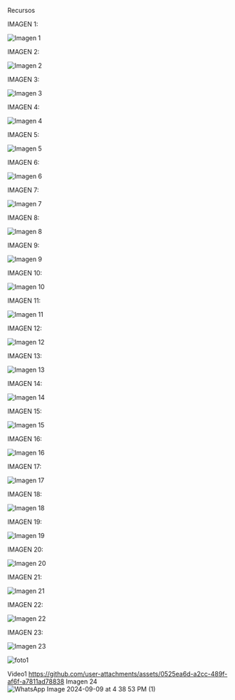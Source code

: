 Recursos

IMAGEN 1:

![Imagen 1](https://github.com/user-attachments/assets/5650fd6d-401d-41ea-bc34-404e968f65fd)

IMAGEN 2:

![Imagen 2](https://github.com/user-attachments/assets/a25d9176-f953-4cc3-b9f2-675540b08220)

IMAGEN 3:

![Imagen 3](https://github.com/user-attachments/assets/9d147312-e523-45eb-bfc5-42f640a671c0)

IMAGEN 4:

![Imagen 4](https://github.com/user-attachments/assets/cc623d1f-ce74-44d3-8cbb-ff2c5d872101)

IMAGEN 5:

![Imagen 5](https://github.com/user-attachments/assets/c95f814f-336e-4d41-b933-af1c96c48c43)

IMAGEN 6:

![Imagen 6](https://github.com/user-attachments/assets/c58504a9-2bb1-48cc-9054-7e2168ef593d)

IMAGEN 7:

![Imagen 7](https://github.com/user-attachments/assets/fc934be6-1242-4f72-ae7f-f132f459cd38)

IMAGEN 8:

![Imagen 8](https://github.com/user-attachments/assets/42589414-84d8-44db-8d96-f3aee5673a6c)

IMAGEN 9:

![Imagen 9](https://github.com/user-attachments/assets/2b2adce1-563f-4b26-b009-7719be60070f)

IMAGEN 10:

![Imagen 10](https://github.com/user-attachments/assets/69281675-2ed0-498f-8e73-b656eea6bacc)

IMAGEN 11:

![Imagen 11](https://github.com/user-attachments/assets/9d07e77b-4580-43f0-8ccb-b06aa17957c6)

IMAGEN 12:

![Imagen 12](https://github.com/user-attachments/assets/fb9c1f71-b656-403e-ba7d-fbf0ab1b003b)

IMAGEN 13:

![Imagen 13](https://github.com/user-attachments/assets/52d3f63d-f0de-4d14-ba56-f4a302a0676d)

IMAGEN 14:

![Imagen 14](https://github.com/user-attachments/assets/7a162675-8ff4-4f25-90b3-b3215e33958e)

IMAGEN 15:

![Imagen 15](https://github.com/user-attachments/assets/b1ef4ba8-10dc-4a3f-8b26-050b78ad0a81)

IMAGEN 16:

![Imagen 16](https://github.com/user-attachments/assets/271089be-95ad-4353-a0b7-1aed983a3fee)

IMAGEN 17:

![Imagen 17](https://github.com/user-attachments/assets/ec532003-cc94-4d11-bd93-054b67500129)

IMAGEN 18:

![Imagen 18](https://github.com/user-attachments/assets/28e5b6ba-46e0-4610-ae09-fbe3880ebfdc)

IMAGEN 19:

![Imagen 19](https://github.com/user-attachments/assets/a31847d2-a5d3-43ca-a305-cb94147139f9)


IMAGEN 20:

![Imagen 20](https://github.com/user-attachments/assets/23cc52ce-a7c1-4c50-8870-2d755b23e41b)


IMAGEN 21:

![Imagen 21](https://github.com/user-attachments/assets/66fbcfff-5986-445e-b26d-a2f31f271d31)


IMAGEN 22:

![Imagen 22](https://github.com/user-attachments/assets/cd495310-9240-43ed-a389-0ee2a45dee37)

IMAGEN 23:

![Imagen 23](https://github.com/user-attachments/assets/26aadb5a-82d1-4329-b6b7-dc8008bd2eb5)

![foto1](https://github.com/user-attachments/assets/61dbfbf5-35fd-4b7c-8ee8-c0bb4f994c6c)

Video1
https://github.com/user-attachments/assets/0525ea6d-a2cc-489f-af6f-a7811ad78838
Imagen 24
![WhatsApp Image 2024-09-09 at 4 38 53 PM (1)](https://github.com/user-attachments/assets/aa00fa4b-83a9-422a-969d-baf3ea010162)



